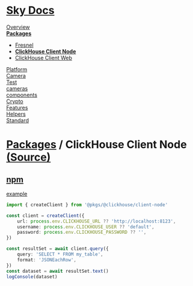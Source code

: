 <!--- This ClickHouse Client Node was auto-generated using "npx sky readme" --> 

# [Sky Docs](../../../README.md)

[Overview](..%2F..%2F..%2Fdocs%2FREADME.md)   
**[Packages](..%2F..%2F..%2F%40pkgs%2FREADME.md)**   
* [Fresnel](..%2F..%2F..%2F%40pkgs%2F%40artsy%2Ffresnel%2FREADME.md)
* **[ClickHouse Client Node](..%2F..%2F..%2F%40pkgs%2F%40clickhouse%2Fclient-node%2FREADME.md)**
* [ClickHouse Client Web](..%2F..%2F..%2F%40pkgs%2F%40clickhouse%2Fclient-web%2FREADME.md)
  
[Platform](..%2F..%2F..%2F%40platform%2FREADME.md)   
[Camera](..%2F..%2F..%2F%5Fexamples%2Fcameras%2FSkyPerspectiveCamera%2Fdocs%2FREADME.md)   
[Test](..%2F..%2F..%2F%5Fexamples%2Fcameras%2FSkyPerspectiveCamera%2Ftest%2FREADME.md)   
[cameras](..%2F..%2F..%2Fcameras%2FREADME.md)   
[components](..%2F..%2F..%2Fcomponents%2FREADME.md)   
[Crypto](..%2F..%2F..%2Fcrypto%2FREADME.md)   
[Features](..%2F..%2F..%2Ffeatures%2FREADME.md)   
[Helpers](..%2F..%2F..%2Fhelpers%2FREADME.md)   
[Standard](..%2F..%2F..%2Fstandard%2FREADME.md)   

# [Packages](..%2F..%2F..%2F%40pkgs%2FREADME.md) / ClickHouse Client Node [(Source)](..%2F..%2F..%2F%40pkgs%2F%40clickhouse%2Fclient-node%2F)

## [npm](https://www.npmjs.com/package/@clickhouse/client)

[example](../../../%5Fexamples/@pkgs/clickhouse/client-node)

```typescript
import { createClient } from '@pkgs/@clickhouse/client-node'

const client = createClient({
    url: process.env.CLICKHOUSE_URL ?? 'http://localhost:8123',
    username: process.env.CLICKHOUSE_USER ?? 'default',
    password: process.env.CLICKHOUSE_PASSWORD ?? '',
})

const resultSet = await client.query({
    query: 'SELECT * FROM my_table',
    format: 'JSONEachRow',
})
const dataset = await resultSet.text()
logConsole(dataset)

```